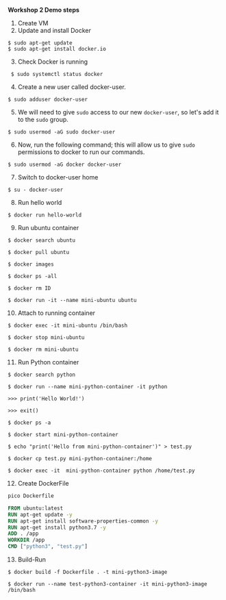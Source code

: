**Workshop 2 Demo steps**

1. Create VM
2. Update and install Docker

```shell
$ sudo apt-get update
$ sudo apt-get install docker.io
```

3. Check Docker is running

```shell
 $ sudo systemctl status docker
```

4. Create a new user called docker-user. 

```shell
$ sudo adduser docker-user
```

5. We will need to give `sudo` access to our new `docker-user`, so let's add it to the `sudo` group.

```shell
$ sudo usermod -aG sudo docker-user
```

6. Now, run the following command; this will allow us to give `sudo` permissions to docker to run our commands. 

```shell
$ sudo usermod -aG docker docker-user
```

7. Switch to docker-user home

```shell
$ su - docker-user
```

8. Run hello world

```shell
$ docker run hello-world
```

9. Run ubuntu container

```shell
$ docker search ubuntu

$ docker pull ubuntu

$ docker images

$ docker ps -all

$ docker rm ID

$ docker run -it --name mini-ubuntu ubuntu
```

10. Attach to running container

```shell
$ docker exec -it mini-ubuntu /bin/bash 

$ docker stop mini-ubuntu

$ docker rm mini-ubuntu
```

11. Run Python container

```shell
$ docker search python

$ docker run --name mini-python-container -it python

>>> print('Hello World!')

>>> exit()

$ docker ps -a

$ docker start mini-python-container 

$ echo "print('Hello from mini-python-container')" > test.py

$ docker cp test.py mini-python-container:/home

$ docker exec -it  mini-python-container python /home/test.py
```

12. Create DockerFile

```dockerfile
pico Dockerfile

FROM ubuntu:latest
RUN apt-get update -y
RUN apt-get install software-properties-common -y
RUN apt-get install python3.7 -y
ADD . /app
WORKDIR /app
CMD ["python3", "test.py"]
```

13. Build-Run

```shell
$ docker build -f Dockerfile . -t mini-python3-image

$ docker run --name test-python3-container -it mini-python3-image /bin/bash
```

